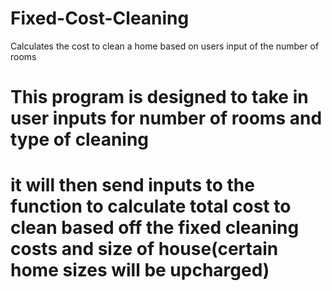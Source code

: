 # Fixed-Cost-Cleaning
Calculates the cost to clean a home based on users input of the number of rooms
# This program is designed to take in user inputs for number of rooms and type of cleaning
# it will then send inputs to the function to calculate total cost to clean based off the fixed cleaning costs and size of house(certain home sizes will be upcharged)
